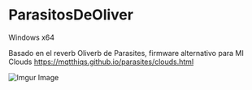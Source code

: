 # ParasitosDeOliver

Windows x64

Basado en el reverb Oliverb de Parasites, firmware alternativo para MI Clouds 
https://mqtthiqs.github.io/parasites/clouds.html

![Imgur Image](https://i.imgur.com/XJ7Y06d.png)
